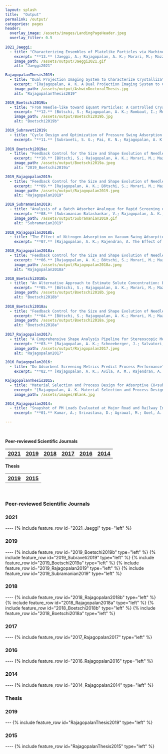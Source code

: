 ```yaml
---
layout: splash
title:  "Output"
permalink: /output/
categories: pages
header:
  overlay_image: /assets/images/LandingPageHeader.jpeg
  overlay_filter: 0.5
  
2021_Jaeggi:
  - title: "Characterizing Ensembles of Platelike Particles via Machine Learning"
    excerpt: "**13.** [Jaeggi, A.; Rajagopalan, A. K.; Morari, M.; Mazzotti, M. Characterizing Ensembles of Platelike Particles via Machine Learning. *Ind. Eng. Chem. Res.* **2021**, 60 (1), 473–483.](https://doi.org/10.1021/acs.iecr.0c04662)"
    image_path: /assets/output/Jaeggi2021.gif
    alt: "Jaeggi2021"

RajagopalanThesis2019:
  - title: "Dual Projection Imaging System to Characterize Crystallization Processes: Design and Applications"
    excerpt: "[Rajagopalan, A. K. A Dual Projection Imaging System to Characterize Crystallization Processes: Design and Applications, *Doctoral Thesis*, ETH Zurich, **2019**.](https://doi.org/10.3929/ethz-b-000369948)"
    image_path: /assets/output/AshwinDoctoralThesis.jpg
    alt: "RajagopalanThesis2019"

2019_Boetschi2019b:
  - title: "From Needle-like toward Equant Particles: A Controlled Crystal Shape Engineering Pathway"
    excerpt: "**12.** [Bötschi, S.; Rajagopalan, A. K.; Rombaut, I.; Morari, M.; Mazzotti, M. From Needle-like toward Equant Particles: A Controlled Crystal Shape Engineering Pathway. *Comput. Chem. Eng.* **2019**, 131, 106581.](https://doi.org/10.1016/j.compchemeng.2019.106581)"
    image_path: /assets/output/Boetschi2019b.jpg
    alt: "Boetschi2019b"

2019_Subraveti2019:
  - title: "Cycle Design and Optimization of Pressure Swing Adsorption Cycles for Pre-Combustion CO<sub>2</sub> Capture"
    excerpt: "**11.** [Subraveti, S. G.; Pai, K. N.; Rajagopalan, A. K.; Wilkins, N. S.; Rajendran, A.; Jayaraman, A.; Alptekin, G. Cycle Design and Optimization of Pressure Swing Adsorption Cycles for Pre-Combustion CO<sub>2</sub> Capture. *Appl. Energy* **2019**, 254, 113624.](https://doi.org/10.1016/j.apenergy.2019.113624)"
 
2019_Boetschi2019a:
  - title: "Feedback Control for the Size and Shape Evolution of Needle-like Crystals in Suspension. IV. Modeling and Control of Dissolution"
    excerpt: "**10.** [Bötschi, S.; Rajagopalan, A. K.; Morari, M.; Mazzotti, M. Feedback Control for the Size and Shape Evolution of Needle-like Crystals in Suspension. IV. Modeling and Control of Dissolution. *Cryst. Growth Des.* **2019**, 19 (7), 4029–4043.](https://doi.org/10.1021/acs.cgd.9b00445)"
    image_path: /assets/output/Boetschi2019a.jpeg
    alt: "2019_Boetschi2019a"

2019_Rajagopalan2019:
  - title: "Feedback Control for the Size and Shape Evolution of Needle-like Crystals in Suspension. III. Wet Milling"
    excerpt: "**09.** [Rajagopalan, A. K.; Bötschi, S.; Morari, M.; Mazzotti, M. Feedback Control for the Size and Shape Evolution of Needle-like Crystals in Suspension. III. Wet Milling. *Cryst. Growth Des.* **2019**, 19 (5), 2845–2861.](https://doi.org/10.1021/acs.cgd.9b00080)"
    image_path: /assets/output/Rajagopalan2019.jpeg
    alt: "Rajagopalan2019"

2019_Subramanian2019:
  - title: "Analysis of a Batch Adsorber Analogue for Rapid Screening of Adsorbents for Postcombustion CO<sub>2</sub> Capture"
    excerpt: "**08.** [Subramanian Balashankar, V.; Rajagopalan, A. K.; de Pauw, R.; Avila, A. M.; Rajendran, A. Analysis of a Batch Adsorber Analogue for Rapid Screening of Adsorbents for Postcombustion CO<sub>2</sub> Capture. *Ind. Eng. Chem. Res.* **2019**, 58 (8), 3314–3328.](https://doi.org/10.1021/acs.iecr.8b05420)"
    image_path: /assets/output/Subramanian2019.gif
    alt: "Subramanian2019"
    
2018_Rajagopalan2018b:
  - title: "The Effect of Nitrogen Adsorption on Vacuum Swing Adsorption Based Post-Combustion CO<sub>2</sub> Capture"
    excerpt: "**07.** [Rajagopalan, A. K.; Rajendran, A. The Effect of Nitrogen Adsorption on Vacuum Swing Adsorption Based Post-Combustion CO<sub>2</sub> Capture. *Int. J. Greenh. Gas Control* **2018**, 78, 437–447.](https://doi.org/10.1016/j.ijggc.2018.09.002)"

2018_Rajagopalan2018a:
  - title: "Feedback Control for the Size and Shape Evolution of Needle-like Crystals in Suspension. II. Cooling Crystallization Experiments"
    excerpt: "**06.** [Rajagopalan, A. K.; Bötschi, S.; Morari, M.; Mazzotti, M. Feedback Control for the Size and Shape Evolution of Needle-like Crystals in Suspension. II. Cooling Crystallization Experiments. *Cryst. Growth Des.* **2018**, 18 (10), 6185–6196.](https://doi.org/10.1021/acs.cgd.8b01048)"
    image_path: /assets/output/Rajagopalan2018a.jpeg
    alt: "Rajagopalan2018a"

2018_Boetschi2018b:
  - title: "An Alternative Approach to Estimate Solute Concentration: Exploiting the Information Embedded in the Solid Phase"
    excerpt: "**05.** [Bötschi, S.; Rajagopalan, A. K.; Morari, M.; Mazzotti, M. An Alternative Approach to Estimate Solute Concentration: Exploiting the Information Embedded in the Solid Phase. *J. Phys. Chem. Lett.* **2018**, 9 (15), 4210–4214.](https://doi.org/10.1021/acs.jpclett.8b01998)"
    image_path: /assets/output/Boetschi2018b.jpeg
    alt: "Boetschi2018b"
    
2018_Boetschi2018a:
  - title: "Feedback Control for the Size and Shape Evolution of Needle-like Crystals in Suspension. I. Concepts and Simulation Studies"
    excerpt: "**04.** [Bötschi, S.; Rajagopalan, A. K.; Morari, M.; Mazzotti, M. Feedback Control for the Size and Shape Evolution of Needle-like Crystals in Suspension. I. Concepts and Simulation Studies. *Cryst. Growth Des.* **2018**, 18 (8), 4470–4483.](https://doi.org/10.1021/acs.cgd.8b00473)"
    image_path: /assets/output/Boetschi2018a.jpeg
    alt: "Boetschi2018a"
    
2017_Rajagopalan2017:
  - title: "A Comprehensive Shape Analysis Pipeline for Stereoscopic Measurements of Particulate Populations in Suspension"
    excerpt: "**03.** [Rajagopalan, A. K.; Schneeberger, J.; Salvatori, F.; Bötschi, S.; Ochsenbein, D. R.; Oswald, M. R.; Pollefeys, M.; Mazzotti, M. A Comprehensive Shape Analysis Pipeline for Stereoscopic Measurements of Particulate Populations in Suspension. *Powder Technol.* **2017**, 321, 479–493.](https://doi.org/10.1016/j.powtec.2017.08.044)"
    image_path: /assets/output/Rajagopalan2017.jpeg
    alt: "Rajagopalan2017"

2016_Rajagopalan2016:
  - title: "Do Adsorbent Screening Metrics Predict Process Performance? A Process Optimisation Based Study for Post-Combustion Capture of CO<sub>2</sub>"
    excerpt: "**02.** [Rajagopalan, A. K.; Avila, A. M.; Rajendran, A. Do Adsorbent Screening Metrics Predict Process Performance? A Process Optimisation Based Study for Post-Combustion Capture of CO<sub>2</sub>. *Int. J. Greenh. Gas Control* **2016**, 46, 76–85.](https://doi.org/10.1016/j.ijggc.2015.12.033)"

RajagopalanThesis2015:
  - title: "Material Selection and Process Design for Adsorptive CO<sub>2</sub> Capture"
    excerpt: "[Rajagopalan, A. K. Material Selection and Process Design for Adsorptive CO<sub>2</sub> Capture, *Master Thesis*, University of Alberta, **2015**.](https://doi.org/10.7939/R3599ZG56)"
    image_path: /assets/images/Blank.jpg

2014_Rajagopalan2014:
  - title: "Snapshot of PM Loads Evaluated at Major Road and Railway Intersections in an Urban Locality"
    excerpt: "**01.** Kumar, A.; Srivastava, D.; Agrawal, M.; Goel, A. Snapshot of PM Loads Evaluated at Major Road and Railway Intersections in an Urban Locality. *Int. J. Environ. Prot.* **2014**, 4 (1), 23–29."

---
```


<br />

**Peer-reviewed Scientific Journals**
<table style="width:100%">
  <tr>
    <th><a href="#2021J" class="btn btn--primary">2021</a></th>
    <th><a href="#2019J" class="btn btn--primary">2019</a></th>
    <th><a href="#2018J" class="btn btn--primary">2018</a></th>
    <th><a href="#2017J" class="btn btn--primary">2017</a></th>
    <th><a href="#2016J" class="btn btn--primary">2016</a></th>
    <th><a href="#2014J" class="btn btn--primary">2014</a></th>
  </tr>
</table>

**Thesis**
<table style="width:100%">
  <tr>
    <th><a href="#2019T" class="btn btn--primary">2019</a></th>
    <th><a href="#2015T" class="btn btn--primary">2015</a></th>
  </tr>
</table>
<br />


### Peer-reviewed Scientific Journals
<h3 id="2021J">2021</h3>
----
{% include feature_row id="2021_Jaeggi" type="left" %}

<h3 id="2019J">2019</h3>
----
{% include feature_row id="2019_Boetschi2019b" type="left" %}
{% include feature_row id="2019_Subraveti2019" type="left" %}
{% include feature_row id="2019_Boetschi2019a" type="left" %}
{% include feature_row id="2019_Rajagopalan2019" type="left" %}
{% include feature_row id="2019_Subramanian2019" type="left" %}


<h3 id="2018J">2018</h3>
----
{% include feature_row id="2018_Rajagopalan2018b" type="left" %}
{% include feature_row id="2018_Rajagopalan2018a" type="left" %}
{% include feature_row id="2018_Boetschi2018b" type="left" %}
{% include feature_row id="2018_Boetschi2018a" type="left" %}

<h3 id="2017J">2017</h3>
----
{% include feature_row id="2017_Rajagopalan2017" type="left" %}

<h3 id="2016J">2016</h3>
----
{% include feature_row id="2016_Rajagopalan2016" type="left" %}

<h3 id="2014J">2014</h3>
----
{% include feature_row id="2014_Rajagopalan2014" type="left" %}


### Thesis
<h3 id="2019T">2019</h3>
---
{% include feature_row id="RajagopalanThesis2019" type="left" %}

<h3 id="2015T">2015</h3>
----
{% include feature_row id="RajagopalanThesis2015" type="left" %}
